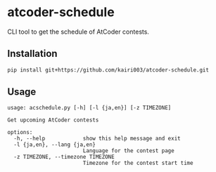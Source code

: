 # atcoder-schedule

CLI tool to get the schedule of AtCoder contests.

## Installation

```bash
pip install git+https://github.com/kairi003/atcoder-schedule.git
```

## Usage

```
usage: acschedule.py [-h] [-l {ja,en}] [-z TIMEZONE]

Get upcoming AtCoder contests

options:
  -h, --help            show this help message and exit
  -l {ja,en}, --lang {ja,en}
                        Language for the contest page
  -z TIMEZONE, --timezone TIMEZONE
                        Timezone for the contest start time
```

